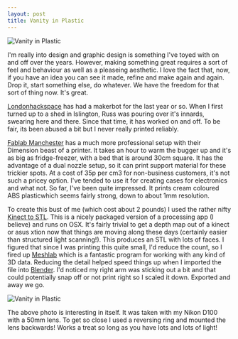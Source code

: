 ```yaml
---
layout: post
title: Vanity in Plastic
---
```


![Vanity in Plastic](http://farm7.static.flickr.com/6129/5940573147_8d8b8644e5_z.jpg)

I'm really into design and graphic design is something I've toyed with on and off over the years. However, making something great requires a sort of feel and behaviour as well as a pleaseing aesthetic. I love the fact that, now, if you have an idea you can see it made, refine and make again and again. Drop it, start something else, do whatever. We have the freedom for that sort of thing now. It's great.

[Londonhackspace](http://london.hackspace.org.uk) has had a makerbot for the last year or so. When I first turned up to a shed in Islington, Russ was pouring over it's innards, swearing here and there. Since that time, it has worked on and off. To be fair, its been abused a bit but I never really printed reliably.

[Fablab Manchester](http://www.fablabmanchester.org) has a much more professional setup with their Dimension beast of a printer. It takes an hour to warm the bugger up and it's as big as fridge-freezer, with a bed that is around 30cm square. It has the advantage of a dual nozzle setup, so it can print support material for these trickier spots. At a cost of 35p per cm3 for non-business customers, it's not such a pricey option. I've tended to use it for creating cases for electronics and what not. So far, I've been quite impressed. It prints cream coloured ABS plasticwhich seems fairly strong, down to about 1mm resolution.

To create this bust of me (which cost about 2 pounds) I used the rather nifty [Kinect to STL](http://wiki.ultimaker.com/Kinect_2_STL). This is a nicely packaged version of a processing app (I believe) and runs on OSX. It's fairly trivial to get a depth map out of a kinect or asus xtion now that things are moving along these days (certainly easier than structured light scanning!). This produces an STL with lots of faces. I figured that since I was printing this quite small, I'd reduce the count, so I fired up [Meshlab](http://meshlab.sourceforge.net/) which is a fantastic program for working with any kind of 3D data. Reducing the detail helped speed things up when I imported the file into [Blender](http://www.blender.org). I'd noticed my right arm was sticking out a bit and that could potentially snap off or not print right so I scaled it down. Exported and away we go.

![Vanity in Plastic](http://farm7.static.flickr.com/6128/5941131100_1183b45daf_z.jpg)

The above photo is interesting in itself. It was taken with my Nikon D100 with a 50mm lens. To get so close I used a reversing ring and mounted the lens backwards! Works a treat so long as you have lots and lots of light!
